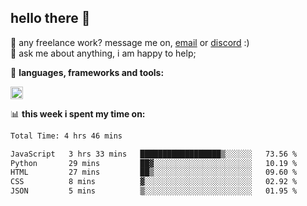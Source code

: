 ## hello there 👋

💼 any freelance work? message me on, [email](mailto:pierok420@gmail.com) or [discord](https://discord.com/users/577571414186393661/) :)\
💬 ask me about anything, i am happy to help;

🌸 **languages, frameworks and tools:**  

<img height="20" src="https://simpleskill.icons.workers.dev/svg/?i=javascript,typescript,node.js,html5,css3,react,next.js,kotlin,npm,docker,mysql,redis,mongodb">

📊 **this week i spent my time on:**
<!--START_SECTION:waka-->

```txt
Total Time: 4 hrs 46 mins

JavaScript   3 hrs 33 mins   ██████████████████▒░░░░░░   73.56 %
Python       29 mins         ██▓░░░░░░░░░░░░░░░░░░░░░░   10.19 %
HTML         27 mins         ██▒░░░░░░░░░░░░░░░░░░░░░░   09.60 %
CSS          8 mins          ▓░░░░░░░░░░░░░░░░░░░░░░░░   02.92 %
JSON         5 mins          ▒░░░░░░░░░░░░░░░░░░░░░░░░   01.95 %
```

<!--END_SECTION:waka-->
